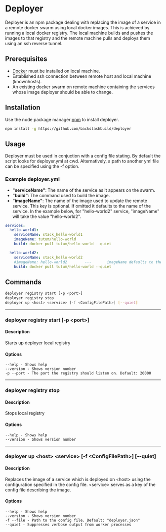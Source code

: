 # Deployer

Deployer is an npm package dealing with replacing the image of a service in a remote docker swarm using local docker images. This is achieved by running a local docker registry. The local machine builds and pushes the images to that registry and the remote machine pulls and deploys them using an ssh reverse tunnel.

## Prerequisites

- [Docker](https://www.docker.com/products/docker-desktop) must be installed on local machine.
- Established ssh connection between remote host and local machine (knownhosts).
- An existing docker swarm on remote machine containing the services whose image deployer should be able to change.

## Installation

Use the node package manager [npm](https://nodejs.org/en/download/) to install deployer.

```bash
npm install -g https://github.com/backslashbuild/deployer
```

## Usage

Deployer must be used in conjuction with a config file stating. By default the script looks for deployer.yml at cwd. Alternatively, a path to another yml file can be specified using the -f option.

### Example deployer.yml

- **"serviceName"**: The name of the service as it appears on the swarm.
- **"build"**: The command used to build the image.
- **"imageName"**: The name of the image used to update the remote service. This key is optional. If omitted it defaults to the name of the service. In the example below, for "hello-world2" service, "imageName" will take the value "hello-world2".

```yml
services:
  hello-world1:
    serviceName: stack_hello-world1
    imageName: tutum/hello-world
    build: docker pull tutum/hello-world --quiet

  hello-world2:
    serviceName: stack_hello-world2
    #imageName: hello-world2        ---       imageName defaults to the key but can be overwritten
    build: docker pull tutum/hello-world --quiet
```

## Commands

```bash
deployer registry start [-p <port>]
deployer registry stop
deployer up <host> <service> [-f <ConfigFilePath>] [--quiet]
```

---

### deployer registry start [-p &lt;port>]

#### Description

Starts up deployer local registry

#### Options

```
--help - Shows help
--version - Shows version number
-p --port - The port the registry should listen on. Default: 20000
```

---

### deployer registry stop

#### Description

Stops local registry

#### Options

```
--help - Shows help
--version - Shows version number
```

---

### deployer up &lt;host> &lt;service> [-f &lt;ConfigFilePath>] [--quiet]

#### Description

Replaces the image of a service which is deployed on &lt;host> using the configuration specified in the config file. &lt;service> serves as a key of the config file describing the image.

#### Options

```
--help - Shows help
--version - Shows version number
-f --file - Path to the config file. Default: "deployer.json"
--quiet - Suppresses verbose output from worker processes
```

